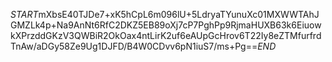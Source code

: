$START$mXbsE40TJDe7+xK5hCpL6m096lU+5LdryaTYunuXc01MXWWTAhJGMZLk4p+Na9AnNt6RfC2DKZ5EB89oXj7cP7PghPp9RjmaHUXB63k6EiuowkXPrzddGKzV3QWBiR2OkOax4ntLirK2uf6eAUpGcHrov6T22Iy8eZTMfurfrdTnAw/aDGy58Ze9Ug1DJFD/B4W0CDvv6pN1iuS7/ms+Pg==$END$